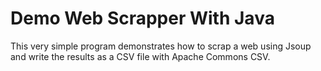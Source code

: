 # Demo Web Scrapper With Java

This very simple program demonstrates how to scrap a web using Jsoup and write the results as a CSV file with Apache Commons CSV.
